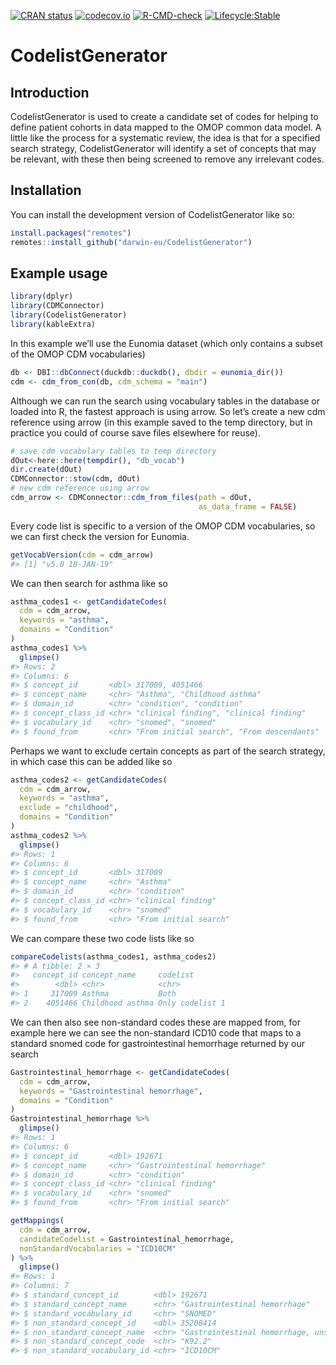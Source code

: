 
<!-- README.md is generated from README.Rmd. Please edit that file -->
<!-- badges: start -->

[![CRAN
status](https://www.r-pkg.org/badges/version/CodelistGenerator)](https://CRAN.R-project.org/package=CodelistGenerator)
[![codecov.io](https://codecov.io/github/darwin-eu/CodelistGenerator/coverage.svg?branch=main)](https://codecov.io/github/darwin-eu/CodelistGenerator?branch=main)
[![R-CMD-check](https://github.com/darwin-eu/CodelistGenerator/workflows/R-CMD-check/badge.svg)](https://github.com/darwin-eu/CodelistGenerator/actions)
[![Lifecycle:Stable](https://img.shields.io/badge/Lifecycle-Stable-97ca00)](https://lifecycle.r-lib.org/articles/stages.html)
<!-- badges: end -->

# CodelistGenerator

## Introduction

CodelistGenerator is used to create a candidate set of codes for helping
to define patient cohorts in data mapped to the OMOP common data model.
A little like the process for a systematic review, the idea is that for
a specified search strategy, CodelistGenerator will identify a set of
concepts that may be relevant, with these then being screened to remove
any irrelevant codes.

## Installation

You can install the development version of CodelistGenerator like so:

``` r
install.packages("remotes")
remotes::install_github("darwin-eu/CodelistGenerator")
```

## Example usage

``` r
library(dplyr)
library(CDMConnector)
library(CodelistGenerator)
library(kableExtra)
```

In this example we’ll use the Eunomia dataset (which only contains a
subset of the OMOP CDM vocabularies)

``` r
db <- DBI::dbConnect(duckdb::duckdb(), dbdir = eunomia_dir())
cdm <- cdm_from_con(db, cdm_schema = "main")
```

Although we can run the search using vocabulary tables in the database
or loaded into R, the fastest approach is using arrow. So let’s create a
new cdm reference using arrow (in this example saved to the temp
directory, but in practice you could of course save files elsewhere for
reuse).

``` r
# save cdm vocabulary tables to temp directory
dOut<-here::here(tempdir(), "db_vocab")
dir.create(dOut)
CDMConnector::stow(cdm, dOut)
# new cdm reference using arrow
cdm_arrow <- CDMConnector::cdm_from_files(path = dOut, 
                                          as_data_frame = FALSE)
```

Every code list is specific to a version of the OMOP CDM vocabularies,
so we can first check the version for Eunomia.

``` r
getVocabVersion(cdm = cdm_arrow)
#> [1] "v5.0 18-JAN-19"
```

We can then search for asthma like so

``` r
asthma_codes1 <- getCandidateCodes(
  cdm = cdm_arrow,
  keywords = "asthma",
  domains = "Condition"
) 
asthma_codes1 %>% 
  glimpse()
#> Rows: 2
#> Columns: 6
#> $ concept_id       <dbl> 317009, 4051466
#> $ concept_name     <chr> "Asthma", "Childhood asthma"
#> $ domain_id        <chr> "condition", "condition"
#> $ concept_class_id <chr> "clinical finding", "clinical finding"
#> $ vocabulary_id    <chr> "snomed", "snomed"
#> $ found_from       <chr> "From initial search", "From descendants"
```

Perhaps we want to exclude certain concepts as part of the search
strategy, in which case this can be added like so

``` r
asthma_codes2 <- getCandidateCodes(
  cdm = cdm_arrow,
  keywords = "asthma",
  exclude = "childhood",
  domains = "Condition"
) 
asthma_codes2 %>% 
  glimpse()
#> Rows: 1
#> Columns: 6
#> $ concept_id       <dbl> 317009
#> $ concept_name     <chr> "Asthma"
#> $ domain_id        <chr> "condition"
#> $ concept_class_id <chr> "clinical finding"
#> $ vocabulary_id    <chr> "snomed"
#> $ found_from       <chr> "From initial search"
```

We can compare these two code lists like so

``` r
compareCodelists(asthma_codes1, asthma_codes2)
#> # A tibble: 2 × 3
#>   concept_id concept_name     codelist       
#>        <dbl> <chr>            <chr>          
#> 1     317009 Asthma           Both           
#> 2    4051466 Childhood asthma Only codelist 1
```

We can then also see non-standard codes these are mapped from, for
example here we can see the non-standard ICD10 code that maps to a
standard snomed code for gastrointestinal hemorrhage returned by our
search

``` r
Gastrointestinal_hemorrhage <- getCandidateCodes(
  cdm = cdm_arrow,
  keywords = "Gastrointestinal hemorrhage",
  domains = "Condition"
)
Gastrointestinal_hemorrhage %>% 
  glimpse()
#> Rows: 1
#> Columns: 6
#> $ concept_id       <dbl> 192671
#> $ concept_name     <chr> "Gastrointestinal hemorrhage"
#> $ domain_id        <chr> "condition"
#> $ concept_class_id <chr> "clinical finding"
#> $ vocabulary_id    <chr> "snomed"
#> $ found_from       <chr> "From initial search"
```

``` r
getMappings(
  cdm = cdm_arrow,
  candidateCodelist = Gastrointestinal_hemorrhage,
  nonStandardVocabularies = "ICD10CM"
) %>% 
  glimpse()
#> Rows: 1
#> Columns: 7
#> $ standard_concept_id        <dbl> 192671
#> $ standard_concept_name      <chr> "Gastrointestinal hemorrhage"
#> $ standard_vocabulary_id     <chr> "SNOMED"
#> $ non_standard_concept_id    <dbl> 35208414
#> $ non_standard_concept_name  <chr> "Gastrointestinal hemorrhage, unspecified"
#> $ non_standard_concept_code  <chr> "K92.2"
#> $ non_standard_vocabulary_id <chr> "ICD10CM"
```
